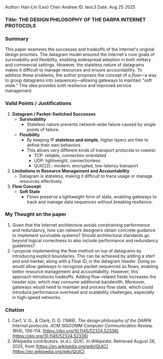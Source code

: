 Author: Han-Lin (Leo) Chen
Andrew ID: leoc3
Date: Aug 25 2025
### Title: THE DESIGN PHILOSOPHY OF THE DARPA INTERNET PROTOCOLS

### Summary
This paper examines the successes and tradeoffs of the Internet's original design priorities. The datagram model ensured the Internet's core goals of survivability and flexibility, enabling widespread adoption in both military and commercial settings. However, the stateless nature of datagrams makes it difficult to manage resources and ensure accountability. To address these problems, the author proposes the concept of a _flow_—a way to group datagrams into sequences—allowing gateways to maintain "soft state." This idea provides both resilience and improved service management.

### Valid Points / Justifications

1. **Datagram / Packet-Switched Successes**
    - **Survivability**
        - Stateless nature prevents network-wide failure caused by single points of failure.
	- **Flexibility**
        - By keeping IP **stateless and simple**, higher layers are free to define their own behaviors.
        - This allows very different kinds of transport protocols to coexist:
	        - TCP: reliable, connection orientated
	        - UDP: lightweight, connectionless
	        - QUIC[2].: modern, encrypted, low-latency transport
2. **Limitations in Resource Management and Accountability**
    - Datagram is stateless, making it difficult to trace usage or manage resources effectively.
3. **Flow Concept**
	- **Soft State**
        - Flows preserve a lightweight form of state, enabling gateways to track and manage data sequences without breaking resilience.

### My Thought on the paper
1. Given that the Internet architecture avoids constraining performance and redundancy, how can network designers obtain concrete guidance to implement survivable systems? Should architectural standards go beyond logical correctness to also include performance and redundancy guidelines?
2. I propose implementing the flow method on top of datagrams by introducing explicit boundaries. This can be achieved by adding a _start_ and _end_ marker, along with a Flow ID, in the datagram header. Doing so would allow gateways to recognize packet sequences as flows, enabling better resource management and accountability. However, this approach introduces tradeoffs. Adding flow-related fields increases the header size, which may consume additional bandwidth. Moreover, gateways would need to maintain and process flow state, which could introduce performance overhead and scalability challenges, especially in high-speed networks.

### **Citation**

1. Cerf, V. G., & Clark, D. D. (1988). _The design philosophy of the DARPA Internet protocols_. _ACM SIGCOMM Computer Communication Review, 18_(4), 106–114. [https://doi.org/10.1145/52324.52336](https://doi.org/10.1145/52324.52336)
2. Wikipedia contributors. (n.d.). _QUIC_. In _Wikipedia_. Retrieved August 26, 2025, from [https://en.wikipedia.org/wiki/QUIC](https://en.wikipedia.org/wiki/QUIC)


